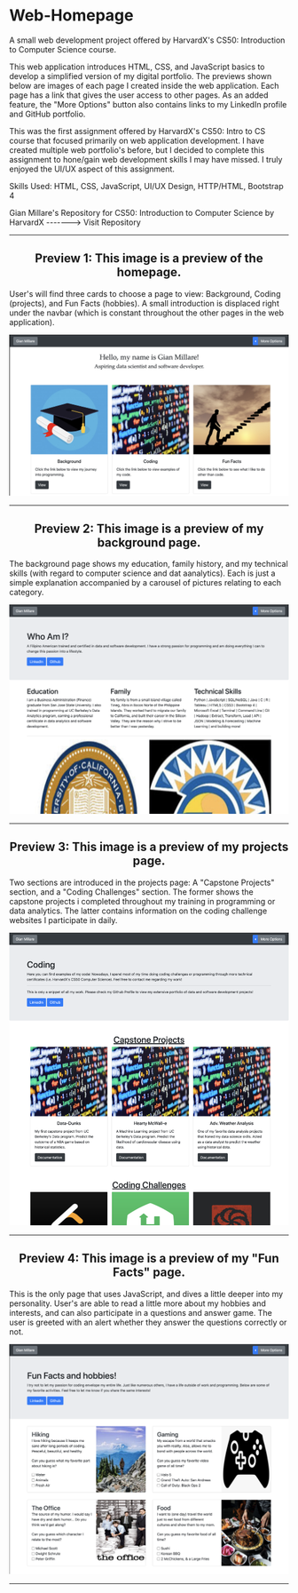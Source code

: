 # Web-Homepage
A small web development project offered by HarvardX's CS50: Introduction to Computer Science course.

This web application introduces HTML, CSS, and JavaScript basics to develop a simplified version of my digital portfolio. The previews shown below are images of each page I created inside the web application. Each page has a link that gives the user access to other pages. As an added feature, the "More Options" button also contains links to my LinkedIn profile and GitHub portfolio.

This was the first assignment offered by HarvardX's CS50: Intro to CS course that focused primarily on web application development. I have created multiple web portfolio's before, but I decided to complete this assignment to hone/gain web development skills I may have missed. I truly enjoyed the UI/UX aspect of this assignment.

Skills Used: HTML, CSS, JavaScript, UI/UX Design, HTTP/HTML, Bootstrap 4

Gian Millare's Repository for CS50: Introduction to Computer Science by HarvardX -------> Visit Repository

<hr>

<h2 align="center">Preview 1: This image is a preview of the homepage.</h2>
<p>User's will find three cards to choose a page to view: Background, Coding (projects), and Fun Facts (hobbies). A small introduction is displaced right under the navbar (which is constant throughout the other pages in the web application).</p>

<div align="center"> 
<img src="preview/home.png">
</div>

<hr>

<h2 align="center">Preview 2: This image is a preview of my background page.</h2>
<p>The background page shows my education, family history, and my technical skills (with regard to computer science and dat aanalytics). Each is just a simple explanation accompanied by a carousel of pictures relating to each category.</p>

<div align="center"> 
<img src="preview/bg.png">
</div>

<hr>

<h2 align="center">Preview 3: This image is a preview of my projects page.</h2>
<p>Two sections are introduced in the projects page: A "Capstone Projects" section, and a "Coding Challenges" section. The former shows the capstone projects i completed throughout my training in programming or data analytics. The latter contains information on the coding challenge websites I participate in daily.</p>

<div align="center"> 
<img src="preview/coding.png">
</div>

<hr>

<h2 align="center">Preview 4: This image is a preview of my "Fun Facts" page.</h2>
<p>This is the only page that uses JavaScript, and dives a little deeper into my personality. User's are able to read a little more about my hobbies and interests, and can also participate in a questions and answer game. The user is greeted with an alert whether they answer the questions correctly or not.</p>

<div align="center"> 
<img src="preview/gaming.png">
</div>

<hr>
